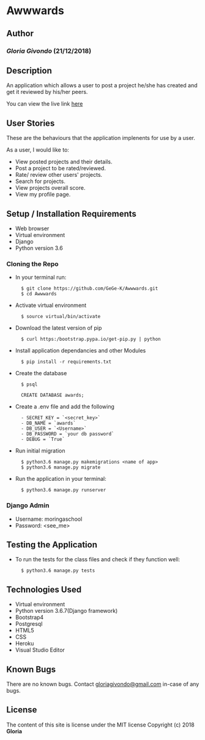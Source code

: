 # Awwwards

## Author
### *Gloria Givondo* (21/12/2018)

## Description
An application which allows a user to post a project he/she has created and get it reviewed by his/her peers.

You can view the live link [here](https://awwwwwardz.herokuapp.com/)

## User Stories
These are the behaviours that the application implenents for use by a user.

As a user, I would like to: 
* View posted projects and their details.
* Post a project to be rated/reviewed.
* Rate/ review other users' projects.
* Search for projects. 
* View projects overall score.
* View my profile page.

## Setup / Installation Requirements
* Web browser
* Virtual environment
* Django
* Python version 3.6

### Cloning the Repo
* In your terminal run:

        $ git clone https://github.com/GeGe-K/Awwwards.git
        $ cd Awwwards

* Activate virtual environment

        $ source virtual/bin/activate

* Download the latest version of pip

        $ curl https:/bootstrap.pypa.io/get-pip.py | python

* Install application dependancies and other Modules

        $ pip install -r requirements.txt

* Create the database

        $ psql
        
        CREATE DATABASE awards;

* Create a .env file and add the following

        - SECRET_KEY = `<secret_key>`
        - DB_NAME = `awards`
        - DB_USER = `<Username>`
        - DB_PASSWORD = `your db password`
        - DEBUG = `True`

* Run initial migration

        $ python3.6 manage.py makemigrations <name of app>
        $ python3.6 manage.py migrate

* Run the application in your terminal:

        $ python3.6 manage.py runserver

### Django Admin
* Username: moringaschool 
* Password: <see_me>

## Testing the Application 
* To run the tests for the class files and check if they function well:

        $ python3.6 manage.py tests

## Technologies Used
* Virtual environment
* Python version 3.6.7(Django framework)
* Bootstrap4
* Postgresql
* HTML5
* CSS
* Heroku
* Visual Studio Editor

## Known Bugs
There are no known bugs. Contact gloriagivondo@gmail.com in-case of any bugs.

## License
The content of this site is license under the MIT license
Copyright (c) 2018 **Gloria**